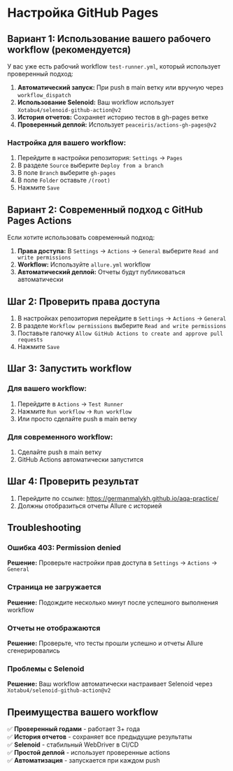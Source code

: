 # Настройка GitHub Pages

## Вариант 1: Использование вашего рабочего workflow (рекомендуется)

У вас уже есть рабочий workflow `test-runner.yml`, который использует проверенный подход:

1. **Автоматический запуск:** При push в main ветку или вручную через `workflow_dispatch`
2. **Использование Selenoid:** Ваш workflow использует `Xotabu4/selenoid-github-action@v2`
3. **История отчетов:** Сохраняет историю тестов в gh-pages ветке
4. **Проверенный деплой:** Использует `peaceiris/actions-gh-pages@v2`

### Настройка для вашего workflow:

1. Перейдите в настройки репозитория: `Settings` → `Pages`
2. В разделе `Source` выберите `Deploy from a branch`
3. В поле `Branch` выберите `gh-pages`
4. В поле `Folder` оставьте `/(root)`
5. Нажмите `Save`

## Вариант 2: Современный подход с GitHub Pages Actions

Если хотите использовать современный подход:

1. **Права доступа:** В `Settings` → `Actions` → `General` выберите `Read and write permissions`
2. **Workflow:** Используйте `allure.yml` workflow
3. **Автоматический деплой:** Отчеты будут публиковаться автоматически

## Шаг 2: Проверить права доступа

1. В настройках репозитория перейдите в `Settings` → `Actions` → `General`
2. В разделе `Workflow permissions` выберите `Read and write permissions`
3. Поставьте галочку `Allow GitHub Actions to create and approve pull requests`
4. Нажмите `Save`

## Шаг 3: Запустить workflow

### Для вашего workflow:
1. Перейдите в `Actions` → `Test Runner`
2. Нажмите `Run workflow` → `Run workflow`
3. Или просто сделайте push в main ветку

### Для современного workflow:
1. Сделайте push в main ветку
2. GitHub Actions автоматически запустится

## Шаг 4: Проверить результат

1. Перейдите по ссылке: https://germanmalykh.github.io/aqa-practice/
2. Должны отобразиться отчеты Allure с историей

## Troubleshooting

### Ошибка 403: Permission denied

**Решение:** Проверьте настройки прав доступа в `Settings` → `Actions` → `General`

### Страница не загружается

**Решение:** Подождите несколько минут после успешного выполнения workflow

### Отчеты не отображаются

**Решение:** Проверьте, что тесты прошли успешно и отчеты Allure сгенерировались

### Проблемы с Selenoid

**Решение:** Ваш workflow автоматически настраивает Selenoid через `Xotabu4/selenoid-github-action@v2`

## Преимущества вашего workflow

✅ **Проверенный годами** - работает 3+ года  
✅ **История отчетов** - сохраняет все предыдущие результаты  
✅ **Selenoid** - стабильный WebDriver в CI/CD  
✅ **Простой деплой** - использует проверенные actions  
✅ **Автоматизация** - запускается при каждом push
